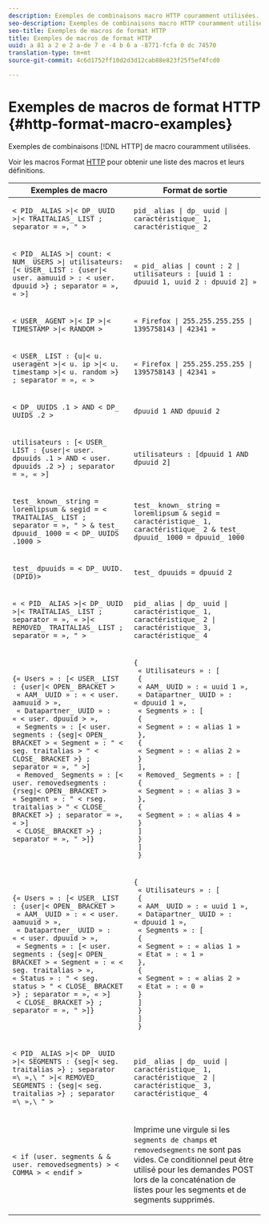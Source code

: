 ```yaml
---
description: Exemples de combinaisons macro HTTP couramment utilisées.
seo-description: Exemples de combinaisons macro HTTP couramment utilisées.
seo-title: Exemples de macros de format HTTP
title: Exemples de macros de format HTTP
uuid: a 81 a 2 e 2 a-de 7 e -4 b 6 a -8771-fcfa 0 dc 74570
translation-type: tm+mt
source-git-commit: 4c6d1752ff10d2d3d12cab88e823f25f5ef4fcd0

---
```



# Exemples de macros de format HTTP {#http-format-macro-examples}

Exemples de combinaisons [!DNL HTTP] de macro couramment utilisées.

Voir les macros Format [HTTP](../formats/web-formats.md) pour obtenir une liste des macros et leurs définitions.

<table id="table_D5FAC5D056ED49D79FA883197EF8F42E"> 
 <thead> 
  <tr> 
   <th colname="col1" class="entry"> Exemples de macro </th> 
   <th colname="col2" class="entry"> Format de sortie </th> 
  </tr> 
 </thead>
 <tbody> 
  <tr> 
   <td colname="col1"> <p> <code>&lt; PID_ ALIAS &gt;|&lt; DP_ UUID &gt;|&lt; TRAITALIAS_ LIST ; separator = », " &gt;</code> </p> </td> 
   <td colname="col2"> <p> <code>pid_ alias | dp_ uuid | caractéristique_ 1, caractéristique_ 2</code> </p> </td> 
  </tr> 
  <tr> 
   <td colname="col1"> <p> <code>&lt; PID_ ALIAS &gt;| count: &lt; NUM_ USERS &gt;| utilisateurs: [&lt; USER_ LIST : {user|&lt; user. aamuuid &gt; : &lt; user. dpuuid &gt;} ; separator = », « &gt;]</code> </p> </td> 
   <td colname="col2"> <p> <code>« pid_ alias | count : 2 | utilisateurs : [uuid 1 : dpuuid 1, uuid 2 : dpuuid 2] »</code> </p> </td> 
  </tr> 
  <tr> 
   <td colname="col1"> <p> <code>&lt; USER_ AGENT &gt;|&lt; IP &gt;|&lt; TIMESTAMP &gt;|&lt; RANDOM &gt;</code> </p> </td> 
   <td colname="col2"> <p> <code>« Firefox | 255.255.255.255 | 1395758143 | 42341 »</code> </p> </td> 
  </tr> 
  <tr> 
   <td colname="col1"> <p> <code>&lt; USER_ LIST : {u|&lt; u. useragent &gt;|&lt; u. ip &gt;|&lt; u. timestamp &gt;|&lt; u. random &gt;} ; separator = », « &gt;</code> </p> </td> 
   <td colname="col2"> <p> <code>« Firefox | 255.255.255.255 | 1395758143 | 42341 »</code> </p> </td> 
  </tr> 
  <tr> 
   <td colname="col1"> <p> <code>&lt; DP_ UUIDS .1 &gt; AND &lt; DP_ UUIDS .2 &gt;</code> </p> </td> 
   <td colname="col2"> <p> <code>dpuuid 1 AND dpuuid 2</code> </p> </td> 
  </tr> 
  <tr> 
   <td colname="col1"> <p> <code>utilisateurs : [&lt; USER_ LIST : {user|&lt; user. dpuuids .1 &gt; AND &lt; user. dpuuids .2 &gt;} ; separator = », « &gt;]</code> </p> </td> 
   <td colname="col2"> <p> <code>utilisateurs : [dpuuid 1 AND dpuuid 2]</code> </p> </td> 
  </tr> 
  <tr> 
   <td colname="col1"> <p> <code>test_ known_ string = loremlipsum &amp; segid = &lt; TRAITALIAS_ LIST ; separator = », " &gt; &amp; test_ dpuuid_ 1000 = &lt; DP_ UUIDS .1000 &gt;</code> </p> </td> 
   <td colname="col2"> <p> <code>test_ known_ string = loremlipsum &amp; segid = caractéristique_ 1, caractéristique_ 2 &amp; test_ dpuuid_ 1000 = dpuuid_ 1000</code> </p> </td> 
  </tr> 
  <tr> 
   <td colname="col1"> <p> <code>test_ dpuuids = &lt; DP_ UUID.(DPID)&gt;</code> </p> </td> 
   <td colname="col2"> <p> <code>test_ dpuuids = dpuuid 2</code> </p> </td> 
  </tr> 
  <tr> 
   <td colname="col1"> <p> <code>« &lt; PID_ ALIAS &gt;|&lt; DP_ UUID &gt;|&lt; TRAITALIAS_ LIST ; separator = », « &gt;|&lt; REMOVED_ TRAITALIAS_ LIST ; separator = », " &gt;</code> </p> </td> 
   <td colname="col2"> <p> <code>pid_ alias | dp_ uuid | caractéristique_ 1, caractéristique_ 2 | caractéristique_ 3, caractéristique_ 4</code> </p> </td> 
  </tr> 
  <tr> 
   <td colname="col1"> <p> 
     <code>{« Users » : [&lt; USER_ LIST : {user|&lt; OPEN_ BRACKET &gt; 
 « AAM_ UUID » : « &lt; user. aamuuid &gt; », 
 « Datapartner_ UUID » : « &lt; user. dpuuid &gt; », 
 « Segments » : [&lt; user. segments : {seg|&lt; OPEN_ BRACKET &gt; « Segment » : " &lt; seg. traitalias &gt; " &lt; CLOSE_ BRACKET &gt;} ; separator = », " &gt;] 
 « Removed_ Segments » : [&lt; user. removedsegments : {rseg|&lt; OPEN_ BRACKET &gt; « Segment » : " &lt; rseg. traitalias &gt; " &lt; CLOSE_ BRACKET &gt;} ; separator = », « &gt;] 
 &lt; CLOSE_ BRACKET &gt;} ; separator = », " &gt;]} </code>
  </p> </td> 
   <td colname="col2"> <p> 
     <code>{ 
 « Utilisateurs » : [ 
 { 
 « AAM_ UUID » : « uuid 1 », 
 « Datapartner_ UUID » : « dpuuid 1 », 
 « Segments » : [ 
 { 
 « Segment » : « alias 1 » 
 }, 
 { 
 « Segment » : « alias 2 » 
 } 
 ], 
 « Removed_ Segments » : [ 
 { 
 « Segment » : « alias 3 » 
 }, 
 { 
 « Segment » : « alias 4 » 
 } 
 ] 
 } 
 ] 
 } </code>
  </p> </td> 
  </tr> 
  <tr> 
   <td colname="col1"> <p> 
     <code>{« Users » : [&lt; USER_ LIST : {user|&lt; OPEN_ BRACKET &gt; 
 « AAM_ UUID » : « &lt; user. aamuuid &gt; », 
 « Datapartner_ UUID » : « &lt; user. dpuuid &gt; », 
 « Segments » : [&lt; user. segments : {seg|&lt; OPEN_ BRACKET &gt; « Segment » : « &lt; seg. traitalias &gt; », « Status » : " &lt; seg. status &gt; " &lt; CLOSE_ BRACKET &gt;} ; separator = », « &gt;] 
 &lt; CLOSE_ BRACKET &gt;} ; separator = », " &gt;]} </code>
  </p> </td> 
   <td colname="col2"> <p> 
     <code>{ 
 « Utilisateurs » : [ 
 { 
 « AAM_ UUID » : « uuid 1 », 
 « Datapartner_ UUID » : « dpuuid 1 », 
 « Segments » : [ 
 { 
 « Segment » : « alias 1 » 
 « Etat » : « 1 » 
 }, 
 { 
 « Segment » : « alias 2 » 
 « Etat » : « 0 » 
 } 
 ] 
 } 
 ] 
 } </code>
  </p> </td> 
  </tr> 
  <tr> 
   <td colname="col1"> <p> <code>&lt; PID_ ALIAS &gt;|&lt; DP_ UUID &gt;|&lt; SEGMENTS : {seg|&lt; seg. traitalias &gt;} ; separator =\ »,\ " &gt;|&lt; REMOVED_ SEGMENTS : {seg|&lt; seg. traitalias &gt;} ; separator =\ »,\ " &gt;</code> </p> </td> 
   <td colname="col2"> <p> <code>pid_ alias | dp_ uuid | caractéristique_ 1, caractéristique_ 2 | caractéristique_ 3, caractéristique_ 4</code> </p> </td> 
  </tr> 
  <tr> 
   <td colname="col1"> <p> <code>&lt; if (user. segments &amp; &amp; user. removedsegments) &gt; &lt; COMMA &gt; &lt; endif &gt;</code> </p> </td> 
   <td colname="col2"> <p>Imprime une virgule si les <code>segments de champs</code> et <code>removedsegments</code> ne sont pas vides. Ce conditionnel peut être utilisé pour les demandes POST lors de la concaténation de listes pour les segments et de segments supprimés. </p> </td> 
  </tr> 
 </tbody> 
</table>
